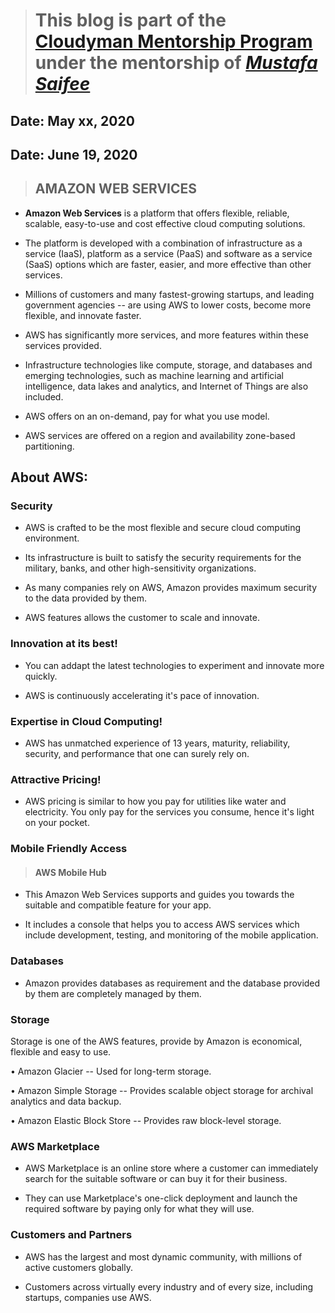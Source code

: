 > # This blog is part of the **[Cloudyman Mentorship Program](https://t.co/78sRvCvYiO?amp=1)** under the mentorship of *[Mustafa Saifee](https://www.linkedin.com/in/saifeemustafaq/)*

## Date: May xx, 2020

## Date: June 19, 2020

>## AMAZON WEB SERVICES

 - ****Amazon Web Services**** is a platform that offers flexible, reliable, scalable, easy-to-use and cost effective cloud computing solutions. 

 - The platform is developed with a combination of infrastructure as a service (IaaS), platform as a service (PaaS) and software as a service (SaaS) options which are faster, easier, and more effective than other services. 

 - Millions of customers and many fastest-growing startups, and leading government agencies -- are using AWS to lower costs, become more flexible, and innovate faster. 

 - AWS has significantly more services, and more features within these services provided. 

 - Infrastructure technologies like compute, storage, and databases and emerging technologies, such as machine learning and artificial intelligence, data lakes and analytics, and Internet of Things are also included. 

 - AWS offers on an on-demand, pay for what you use model. 

 - AWS services are offered on a region and availability zone-based partitioning. 

## About AWS:

### Security

 - AWS is crafted to be the most flexible and secure cloud computing environment. 

 - Its infrastructure is built to satisfy the security requirements for the military, banks, and other high-sensitivity organizations. 

 - As many companies rely on AWS, Amazon provides maximum security to the data provided by them. 

 - AWS features allows the customer to scale and innovate. 

### Innovation at its best! 

 - You can addapt the latest technologies to experiment and innovate more quickly. 

 - AWS is continuously accelerating it's pace of innovation. 

### Expertise in Cloud Computing! 

 - AWS has unmatched experience of 13 years, maturity, reliability, security, and performance that one can surely rely on. 

### Attractive Pricing! 

 - AWS pricing is similar to how you pay for utilities like water and electricity. You only pay for the services you consume, hence it's light on your pocket. 

### Mobile Friendly Access

>#### AWS Mobile Hub

 - This Amazon Web Services supports and guides you towards the suitable and compatible feature for your app. 

 - It includes a console that helps you to access AWS services which include development, testing, and monitoring of the mobile application. 

### Databases

 - Amazon provides databases as requirement and the database provided by them are completely managed by them. 

### Storage 

   Storage is one of the AWS features, provide by Amazon is economical, flexible and easy to use. 

 • Amazon Glacier -- Used for long-term storage. 

 • Amazon Simple Storage -- Provides scalable object storage for archival analytics and data backup. 

 • Amazon Elastic Block Store -- Provides raw block-level storage. 

### AWS Marketplace

 - AWS Marketplace is an online store where a customer can immediately search for the suitable software or can buy it for their business. 

 - They can use Marketplace's one-click deployment and launch the required software by paying only for what they will use. 

### Customers and Partners

 - AWS has the largest and most dynamic community, with millions of active customers globally. 

 - Customers across virtually every industry and of every size, including startups, companies use AWS. 
